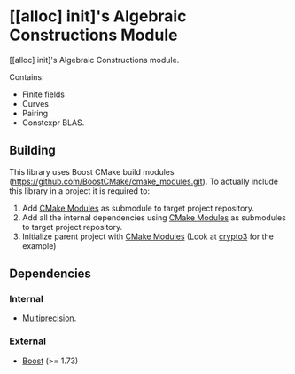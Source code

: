 # [[alloc] init]'s Algebraic Constructions Module

[[alloc] init]'s Algebraic Constructions module.

Contains: 
* Finite fields
* Curves
* Pairing
* Constexpr BLAS.

## Building

This library uses Boost CMake build modules (https://github.com/BoostCMake/cmake_modules.git). 
To actually include this library in a project it is required to:

1. Add [CMake Modules](https://github.com/BoostCMake/cmake_modules.git) as submodule to target project repository.
2. Add all the internal dependencies using [CMake Modules](https://github.com/BoostCMake/cmake_modules.git) as submodules to target project repository.
3. Initialize parent project with [CMake Modules](https://github.com/BoostCMake/cmake_modules.git) (Look at [crypto3](https://github.com/alloc-init/crypto3.git) for the example)

## Dependencies

### Internal

* [Multiprecision](https://github.com/alloc-init/crypto3-multiprecision.git).

### External
* [Boost](https://boost.org) (>= 1.73)
